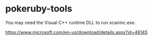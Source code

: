 # pokeruby-tools

You may need the Visual C++ runtime DLL to run scaninc.exe.

https://www.microsoft.com/en-us/download/details.aspx?id=48145
